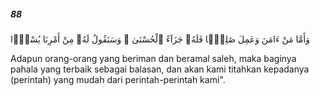 ##### 88

<span class="ayah">وَأَمَّا مَنْ ءَامَنَ وَعَمِلَ صَٰلِحًۭا فَلَهُۥ جَزَآءً ٱلْحُسْنَىٰ ۖ وَسَنَقُولُ لَهُۥ مِنْ أَمْرِنَا يُسْرًۭا</span>

<span class="ayah_translation">Adapun orang-orang yang beriman dan beramal saleh, maka baginya pahala yang terbaik sebagai balasan, dan akan kami titahkan kepadanya (perintah) yang mudah dari perintah-perintah kami".</span>
